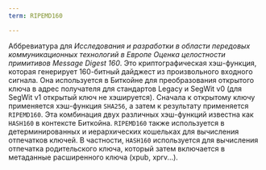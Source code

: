```yaml
---
term: RIPEMD160

---
```

Аббревиатура для *Исследования и разработки в области передовых коммуникационных технологий в Европе Оценка целостности примитивов Message Digest 160*. Это криптографическая хэш-функция, которая генерирует 160-битный дайджест из произвольного входного сигнала. Она используется в Биткойне для преобразования открытого ключа в адрес получателя для стандартов Legacy и SegWit v0 (для SegWit v1 открытый ключ не хэшируется). Сначала к открытому ключу применяется хэш-функция `SHA256`, а затем к результату применяется `RIPEMD160`. Эта комбинация двух различных хэш-функций известна как `HASH160` в контексте Биткойна. `RIPEMD160` также используется в детерминированных и иерархических кошельках для вычисления отпечатков ключей. В частности, `HASH160` используется для вычисления отпечатка родительского ключа, который затем включается в метаданные расширенного ключа (xpub, xprv...).